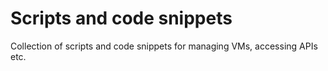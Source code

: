 # Scripts and code snippets
Collection of scripts and code snippets for managing VMs, accessing APIs etc.

